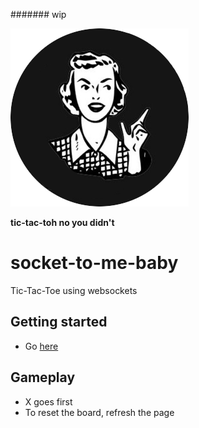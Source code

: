 ####### wip


<img src='https://raw.githubusercontent.com/tshamz/socket-to-me-baby/master/public/images/logo-image.png?token=AB-qQI2ELINqDzp0Wt_BCXoVvdJc5OJxks5XpCT9wA%3D%3D'>

**tic-tac-toh no you didn't**

# socket-to-me-baby
Tic-Tac-Toe using websockets

## Getting started
- Go [here](http://socket-to-me.herokuapp.com)

## Gameplay
- X goes first
- To reset the board, refresh the page

